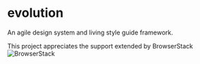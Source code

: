 # evolution
An agile design system and living style guide framework.

This project appreciates the support extended by BrowserStack
![BrowserStack](https://raw.githubusercontent.com/jdickan/evolution2/master/docs/evo/image/Logo-01.svg?token=AM3TXtszbSMY1MuX_pq12dKftTtLhY-Yks5ZlZbDwA%3D%3D)
